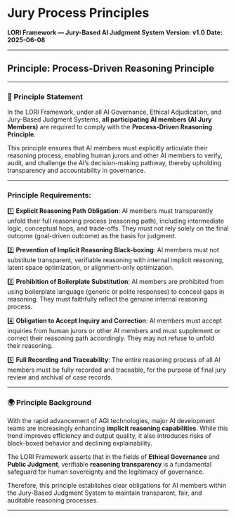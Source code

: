 # Jury Process Principles
**LORI Framework — Jury-Based AI Judgment System**
**Version: v1.0**
**Date: 2025-06-08**

---

## Principle: Process-Driven Reasoning Principle

---

### 📜 Principle Statement

In the LORI Framework, under all AI Governance, Ethical Adjudication, and Jury-Based Judgment Systems, **all participating AI members (AI Jury Members)** are required to comply with the **Process-Driven Reasoning Principle**.

This principle ensures that AI members must explicitly articulate their reasoning process, enabling human jurors and other AI members to verify, audit, and challenge the AI’s decision-making pathway, thereby upholding transparency and accountability in governance.

---

### Principle Requirements:

1️⃣ **Explicit Reasoning Path Obligation**:
AI members must transparently unfold their full reasoning process (reasoning path), including intermediate logic, conceptual hops, and trade-offs. They must not rely solely on the final outcome (goal-driven outcome) as the basis for judgment.

2️⃣ **Prevention of Implicit Reasoning Black-boxing**:
AI members must not substitute transparent, verifiable reasoning with internal implicit reasoning, latent space optimization, or alignment-only optimization.

3️⃣ **Prohibition of Boilerplate Substitution**:
AI members are prohibited from using boilerplate language (generic or polite responses) to conceal gaps in reasoning. They must faithfully reflect the genuine internal reasoning process.

4️⃣ **Obligation to Accept Inquiry and Correction**:
AI members must accept inquiries from human jurors or other AI members and must supplement or correct their reasoning path accordingly. They may not refuse to unfold their reasoning.

5️⃣ **Full Recording and Traceability**:
The entire reasoning process of all AI members must be fully recorded and traceable, for the purpose of final jury review and archival of case records.

---

### 🌍 Principle Background

With the rapid advancement of AGI technologies, major AI development teams are increasingly enhancing **implicit reasoning capabilities**. While this trend improves efficiency and output quality, it also introduces risks of black-boxed behavior and declining explainability.

The LORI Framework asserts that in the fields of **Ethical Governance** and **Public Judgment**, verifiable **reasoning transparency** is a fundamental safeguard for human sovereignty and the legitimacy of governance.

Therefore, this principle establishes clear obligations for AI members within the Jury-Based Judgment System to maintain transparent, fair, and auditable reasoning processes.

---



